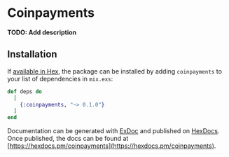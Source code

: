 # Coinpayments

**TODO: Add description**

## Installation

If [available in Hex](https://hex.pm/docs/publish), the package can be installed
by adding `coinpayments` to your list of dependencies in `mix.exs`:

```elixir
def deps do
  [
    {:coinpayments, "~> 0.1.0"}
  ]
end
```

Documentation can be generated with [ExDoc](https://github.com/elixir-lang/ex_doc)
and published on [HexDocs](https://hexdocs.pm). Once published, the docs can
be found at [https://hexdocs.pm/coinpayments](https://hexdocs.pm/coinpayments).

